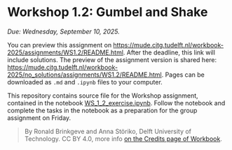 # Workshop 1.2: Gumbel and Shake

*Due: Wednesday, September 10, 2025.*

You can preview this assignment on https://mude.citg.tudelft.nl/workbook-2025/assignments/WS1.2/README.html. After the deadline, this link will include solutions. The preview of the assignment version is shared here: https://mude.citg.tudelft.nl/workbook-2025/no_solutions/assignments/WS1.2/README.html. Pages can be downloaded as `.md` and `.ipynb` files to your computer.

This repository contains source file for the Workshop assignment, contained in the notebook [WS_1_2_exercise.ipynb](./WS_1_2_exercise.ipynb). Follow the notebook and complete the tasks in the notebook as a preparation for the group assignment on Friday.

> By Ronald Brinkgeve and Anna Störiko, Delft University of Technology. CC BY 4.0, more info [on the Credits page of Workbook](https://mude.citg.tudelft.nl/workbook-2025/credits.html).

